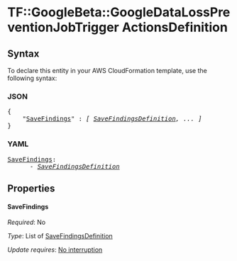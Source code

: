 # TF::GoogleBeta::GoogleDataLossPreventionJobTrigger ActionsDefinition

## Syntax

To declare this entity in your AWS CloudFormation template, use the following syntax:

### JSON

<pre>
{
    "<a href="#savefindings" title="SaveFindings">SaveFindings</a>" : <i>[ <a href="savefindingsdefinition.md">SaveFindingsDefinition</a>, ... ]</i>
}
</pre>

### YAML

<pre>
<a href="#savefindings" title="SaveFindings">SaveFindings</a>: <i>
      - <a href="savefindingsdefinition.md">SaveFindingsDefinition</a></i>
</pre>

## Properties

#### SaveFindings

_Required_: No

_Type_: List of <a href="savefindingsdefinition.md">SaveFindingsDefinition</a>

_Update requires_: [No interruption](https://docs.aws.amazon.com/AWSCloudFormation/latest/UserGuide/using-cfn-updating-stacks-update-behaviors.html#update-no-interrupt)

